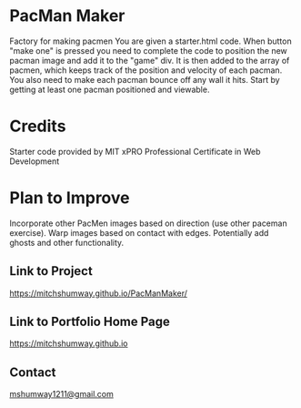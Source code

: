 # PacMan Maker
Factory for making pacmen
You are given a starter.html code.
When button "make one" is pressed you need to complete the code 
to position the new pacman image and add it to the "game" div. It is then added to the array of pacmen, which keeps track of the position and velocity of each pacman.
You also need to make each pacman bounce off any wall it hits. 
Start by getting at least one pacman positioned and viewable. 

# Credits

Starter code provided by MIT xPRO Professional Certificate in Web Development

# Plan to Improve

Incorporate other PacMen images based on direction (use other paceman exercise). Warp images based on contact with edges. Potentially add ghosts and other functionality.


## Link to Project

https://mitchshumway.github.io/PacManMaker/

## Link to Portfolio Home Page

https://mitchshumway.github.io

## Contact

mshumway1211@gmail.com
